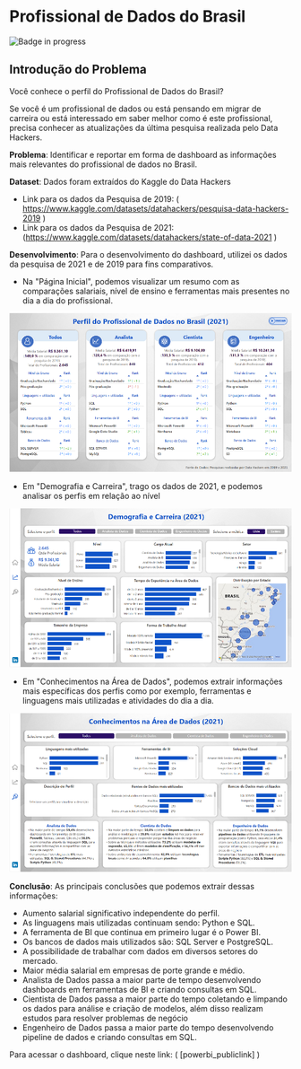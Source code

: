 # Profissional de Dados do Brasil

![Badge in progress](http://img.shields.io/static/v1?label=STATUS&message=IN%20PROGRESS&color=GREEN&style=for-the-badge)

## **Introdução do Problema**

Você conhece o perfil do Profissional de Dados do Brasil? 

Se você é um profissional de dados ou está pensando em migrar de carreira ou está interessado em saber melhor como é este profissional, precisa conhecer as atualizações da última pesquisa realizada pelo Data Hackers. 

**Problema**: Identificar e reportar em forma de dashboard as informações mais relevantes do profissional de dados no Brasil. 

**Dataset**: Dados foram extraídos do Kaggle do Data Hackers
* Link para os dados da Pesquisa de 2019: ( https://www.kaggle.com/datasets/datahackers/pesquisa-data-hackers-2019 )
* Link para os dados da Pesquisa de 2021: (https://www.kaggle.com/datasets/datahackers/state-of-data-2021 ) 

**Desenvolvimento**: Para o desenvolvimento do dashboard, utilizei os dados da pesquisa de 2021 e de 2019 para fins comparativos. 
* Na "Página Inicial", podemos visualizar um resumo com as comparações salariais, nível de ensino e ferramentas mais presentes no dia a dia do profissional.

![Screenshot](dashboard1.png)

* Em "Demografia e Carreira", trago os dados de 2021, e podemos analisar os perfis em relação ao nível

![Screenshot](dashboard2.png)

* Em "Conhecimentos na Área de Dados", podemos extrair informações mais específicas dos perfis como por exemplo, ferramentas e linguagens mais utilizadas e atividades do dia a dia.

![Screenshot](dashboard3.png)

**Conclusão**: As principais conclusões que podemos extrair dessas informações:
* Aumento salarial significativo independente do perfil.
* As linguagens mais utilizadas continuam sendo: Python e SQL.
* A ferramenta de BI que continua em primeiro lugar é o Power BI.
* Os bancos de dados mais utilizados são: SQL Server e PostgreSQL.
* A possibilidade de trabalhar com dados em diversos setores do mercado.
* Maior média salarial em empresas de porte grande e médio.
* Analista de Dados passa a maior parte de tempo desenvolvendo dashboards em ferramentas de BI e criando consultas em SQL.
* Cientista de Dados passa a maior parte do tempo coletando e limpando os dados para análise e criação de modelos, além disso realizam estudos para  resolver problemas de negócio 
* Engenheiro de Dados passa a maior parte do tempo desenvolvendo pipeline de dados e criando consultas em SQL.

Para acessar o dashboard, clique neste link: ( [powerbi_publiclink] )
